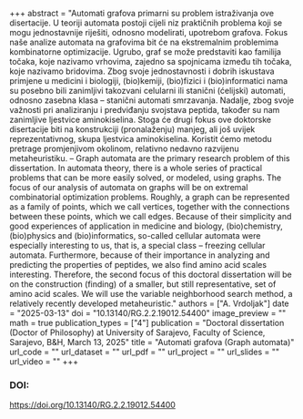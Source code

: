 +++
abstract = "Automati grafova primarni su problem istraživanja ove disertacije. U teoriji automata postoji cijeli niz praktičnih problema koji se mogu jednostavnije riješiti, odnosno modelirati, upotrebom grafova. Fokus naše analize automata na grafovima bit će na ekstremalnim problemima kombinatorne optimizacije. Ugrubo, graf se može predstaviti kao familija točaka, koje nazivamo vrhovima, zajedno sa spojnicama između tih točaka, koje nazivamo bridovima. Zbog svoje jednostavnosti i dobrih iskustava primjene u medicini i biologiji, (bio)kemiji, (bio)fizici i (bio)informatici nama su posebno bili zanimljivi takozvani celularni ili stanični (ćelijski) automati, odnosno zasebna klasa – stanični automati smrzavanja. Nadalje, zbog svoje važnosti pri analiziranju i predviđanju svojstava peptida, također su nam zanimljive ljestvice aminokiselina. Stoga će drugi fokus ove doktorske disertacije biti na konstrukciji (pronalaženju) manjeg, ali još uvijek reprezentativnog, skupa ljestvica aminokiselina. Koristit ćemo metodu pretrage promjenjivom okolinom, relativno nedavno razvijenu metaheuristiku. – Graph automata are the primary research problem of this dissertation. In automata theory, there is a whole series of practical problems that can be more easily solved, or modeled, using graphs. The focus of our analysis of automata on graphs will be on extremal combinatorial optimization problems. Roughly, a graph can be represented as a family of points, which we call vertices, together with the connections between these points, which we call edges. Because of their simplicity and good experiences of application in medicine and biology, (bio)chemistry, (bio)physics and (bio)informatics, so-called cellular automata were especially interesting to us, that is, a special class – freezing cellular automata. Furthermore, because of their importance in analyzing and predicting the properties of peptides, we also find amino acid scales interesting. Therefore, the second focus of this doctoral dissertation will be on the construction (finding) of a smaller, but still representative, set of amino acid scales. We will use the variable neighborhood search method, a relatively recently developed metaheuristic."
authors = ["A. Vrdoljak"]
date = "2025-03-13"
doi = "10.13140/RG.2.2.19012.54400"
image_preview = ""
math = true
publication_types = ["4"]
publication = "Doctoral dissertation (Doctor of Philosophy) at University of Sarajevo, Faculty of Science, Sarajevo, B&H, March 13, 2025"
title = "Automati grafova (Graph automata)"
url_code = ""
url_dataset = ""
url_pdf = ""
url_project = ""
url_slides = ""
url_video = ""
+++
### DOI:

https://doi.org/10.13140/RG.2.2.19012.54400
